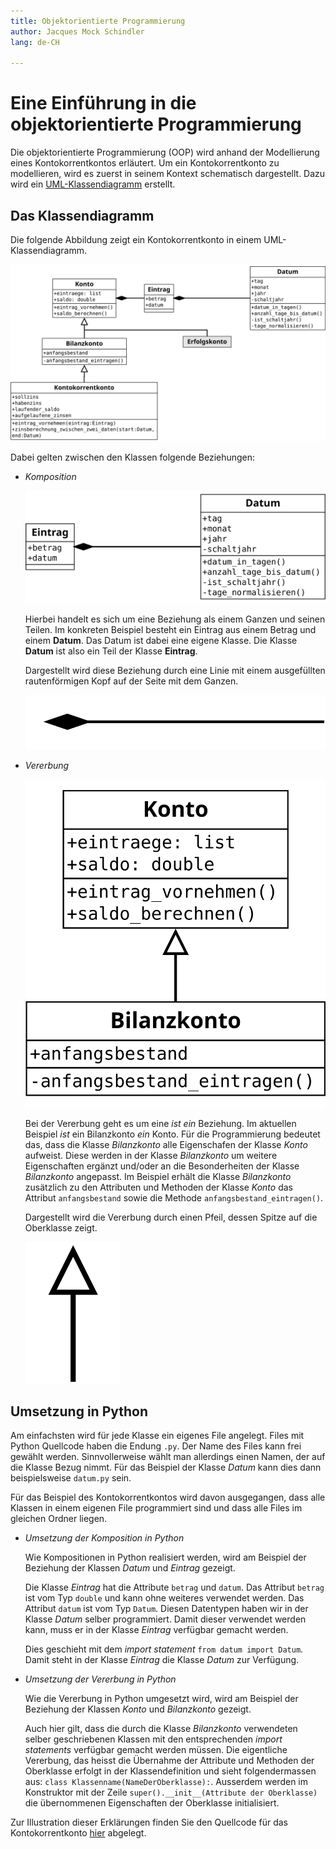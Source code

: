 ```yaml
---
title: Objektorientierte Programmierung
author: Jacques Mock Schindler
lang: de-CH

---
```


# Eine Einführung in die objektorientierte Programmierung

Die objektorientierte Programmierung (OOP) wird anhand der Modellierung
eines Kontokorrentkontos erläutert. Um ein Kontokorrentkonto zu
modellieren, wird es zuerst in seinem Kontext schematisch dargestellt.
Dazu wird ein
[UML-Klassendiagramm](https://de.wikipedia.org/wiki/Klassendiagramm)
erstellt.

## Das Klassendiagramm

Die folgende Abbildung zeigt ein Kontokorrentkonto in einem
UML-Klassendiagramm.

![Klassendiagramm]( images/uml_klassendiagramm.svg )

Dabei gelten zwischen den Klassen folgende Beziehungen:

- *Komposition*
  
  ![Komposition]( images/komposition.svg )

  Hierbei handelt es sich um eine Beziehung als einem Ganzen und seinen
  Teilen. Im konkreten Beispiel besteht ein Eintrag aus einem Betrag und
  einem **Datum**. Das Datum ist dabei eine eigene Klasse. Die Klasse
  **Datum** ist also ein Teil der Klasse **Eintrag**.

  Dargestellt wird diese Beziehung durch eine Linie mit einem
  ausgefüllten rautenförmigen Kopf auf der Seite mit dem Ganzen.

  ![Darstellung der Komposition]( images/kompotsition_verbinder.svg )

- *Vererbung*
  
  ![Vererbung]( images/vererbung.svg )

  Bei der Vererbung geht es um eine *ist ein* Beziehung. Im aktuellen
  Beispiel *ist* ein Bilanzkonto *ein* Konto. Für die Programmierung
  bedeutet das, dass die Klasse *Bilanzkonto* alle Eigenschafen der
  Klasse *Konto* aufweist. Diese werden in der Klasse *Bilanzkonto* um
  weitere Eigenschaften ergänzt und/oder an die Besonderheiten der
  Klasse *Bilanzkonto* angepasst. Im Beispiel erhält die Klasse
  *Bilanzkonto* zusätzlich zu den Attributen und Methoden der Klasse
  *Konto* das Attribut `anfangsbestand` sowie die Methode
  `anfangsbestand_eintragen()`.

  Dargestellt wird die Vererbung durch einen Pfeil, dessen Spitze auf
  die Oberklasse zeigt.

  ![Darstellung der Vererbung]( images/vererbung_darstellung.svg )

## Umsetzung in Python

Am einfachsten wird für jede Klasse ein eigenes File angelegt. Files mit
Python Quellcode haben die Endung `.py`. Der Name des Files kann frei
gewählt werden. Sinnvollerweise wählt man allerdings einen Namen, der
auf die Klasse Bezug nimmt. Für das Beispiel der Klasse *Datum* kann
dies dann beispielsweise `datum.py` sein.

Für das Beispiel des Kontokorrentkontos wird davon ausgegangen, dass
alle Klassen in einem eigenen File programmiert sind und dass alle Files
im gleichen Ordner liegen.

- *Umsetzung der Komposition in Python*
  
  Wie Kompositionen in Python realisiert werden, wird am Beispiel
  der Beziehung der Klassen *Datum* und *Eintrag* gezeigt.

  Die Klasse *Eintrag* hat die Attribute `betrag` und `datum`. Das
  Attribut `betrag` ist vom Typ `double` und kann ohne weiteres
  verwendet werden. Das Attribut `datum` ist vom Typ `Datum`. Diesen
  Datentypen haben wir in der Klasse *Datum* selber programmiert. Damit
  dieser verwendet werden kann, muss er in der Klasse *Eintrag*
  verfügbar gemacht werden.

  Dies geschieht mit dem *import statement* `from datum import Datum`.
  Damit steht in der Klasse *Eintrag* die Klasse *Datum* zur Verfügung.

- *Umsetzung der Vererbung in Python*
  
  Wie die Vererbung in Python umgesetzt wird, wird am Beispiel der
  Beziehung der Klassen *Konto* und *Bilanzkonto* gezeigt.

  Auch hier gilt, dass die durch die Klasse *Bilanzkonto* verwendeten
  selber geschriebenen Klassen mit den entsprechenden *import
  statements* verfügbar gemacht werden müssen. Die eigentliche
  Vererbung, das heisst die Übernahme der Attribute und Methoden der
  Oberklasse erfolgt in der Klassendefinition und sieht folgendermassen
  aus: `class Klassenname(NameDerOberklasse):`. Ausserdem werden im
  Konstruktor mit der Zeile `super().__init__(Attribute der Oberklasse)`
  die übernommenen Eigenschaften der Oberklasse initialisiert.

Zur Illustration dieser Erklärungen finden Sie den Quellcode für das
Kontokorrentkonto 
[hier](https://github.com/I-gW-23-27/Skript/tree/main/beispiele/Kontokorrentkonto)
abgelegt.
